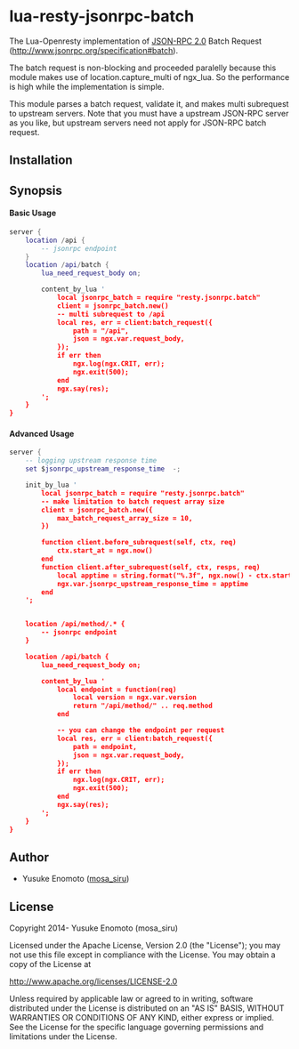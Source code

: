 # lua-resty-jsonrpc-batch

The Lua-Openresty implementation of [JSON-RPC 2.0](http://www.jsonrpc.org/specification) Batch Request (http://www.jsonrpc.org/specification#batch).

The batch request is non-blocking and proceeded paralelly because this module makes use of location.capture_multi of ngx_lua. So the performance is high while the implementation is simple.

This module parses a batch request, validate it, and makes multi subrequest to upstream servers.
Note that you must have a upstream JSON-RPC server as you like, but upstream servers need not apply for JSON-RPC batch request.

## Installation

## Synopsis

#### Basic Usage

```lua
server {
    location /api {
        -- jsonrpc endpoint
    }
    location /api/batch {
        lua_need_request_body on;

        content_by_lua '
            local jsonrpc_batch = require "resty.jsonrpc.batch"
            client = jsonrpc_batch.new()
            -- multi subrequest to /api
            local res, err = client:batch_request({
                path = "/api",
                json = ngx.var.request_body,
            });
            if err then
                ngx.log(ngx.CRIT, err);
                ngx.exit(500);
            end
            ngx.say(res);
        ';
    }
}
```

#### Advanced Usage


```lua
server {
    -- logging upstream response time
    set $jsonrpc_upstream_response_time  -;

    init_by_lua '
        local jsonrpc_batch = require "resty.jsonrpc.batch"
        -- make limitation to batch request array size
        client = jsonrpc_batch.new({
            max_batch_request_array_size = 10,
        })

        function client.before_subrequest(self, ctx, req)
            ctx.start_at = ngx.now()
        end
        function client.after_subrequest(self, ctx, resps, req)
            local apptime = string.format("%.3f", ngx.now() - ctx.start_at)
            ngx.var.jsonrpc_upstream_response_time = apptime
        end
    ';


    location /api/method/.* {
        -- jsonrpc endpoint
    }

    location /api/batch {
        lua_need_request_body on;

        content_by_lua '
            local endpoint = function(req)
                local version = ngx.var.version
                return "/api/method/" .. req.method
            end

            -- you can change the endpoint per request
            local res, err = client:batch_request({
                path = endpoint,
                json = ngx.var.request_body,
            });
            if err then
                ngx.log(ngx.CRIT, err);
                ngx.exit(500);
            end
            ngx.say(res);
        ';
    }
}
```

## Author

* Yusuke Enomoto ([mosa_siru](https://twitter.com/mosa_siru))

## License

Copyright 2014- Yusuke Enomoto (mosa_siru)

Licensed under the Apache License, Version 2.0 (the "License");
you may not use this file except in compliance with the License.
You may obtain a copy of the License at

   http://www.apache.org/licenses/LICENSE-2.0

Unless required by applicable law or agreed to in writing, software
distributed under the License is distributed on an "AS IS" BASIS,
WITHOUT WARRANTIES OR CONDITIONS OF ANY KIND, either express or implied.
See the License for the specific language governing permissions and
limitations under the License.
